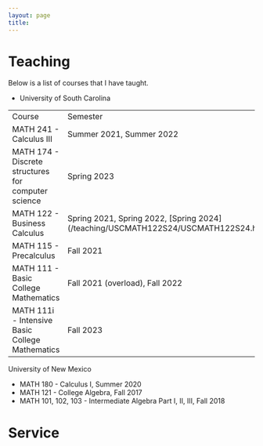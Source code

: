```yaml
---
layout: page
title: 
---
```


# Teaching
Below is a list of courses that I have taught. 

* University of South Carolina
<table>
<tr>
<td> Course </td> <td> Semester </td>
</tr>
  
<tr>
<td> MATH 241 - Calculus III </td> <td> Summer 2021, Summer 2022 </td>
</tr>

<tr>
<td> MATH 174 - Discrete structures for computer science </td> <td> Spring 2023 </td>
</tr>

<tr>
<td> MATH 122 - Business Calculus </td> <td> Spring 2021, Spring 2022, [Spring 2024](/teaching/USCMATH122S24/USCMATH122S24.html) </td>
</tr>

<tr>
<td> MATH 115 - Precalculus </td> <td> Fall 2021 </td>
</tr>

<tr>
<td> MATH 111 - Basic College Mathematics </td> <td> Fall 2021 (overload), Fall 2022 </td>
</tr>

<tr>
<td> MATH 111i - Intensive Basic College Mathematics </td> <td> Fall 2023 </td>
</tr>

</table>




University of New Mexico
  - MATH 180 - Calculus I, Summer 2020
  - MATH 121 - College Algebra, Fall 2017
  - MATH 101, 102, 103 - Intermediate Algebra Part I, II, III, Fall 2018

# Service

